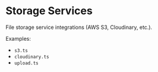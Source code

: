 # Storage Services

File storage service integrations (AWS S3, Cloudinary, etc.).

Examples:
- `s3.ts`
- `cloudinary.ts`
- `upload.ts`